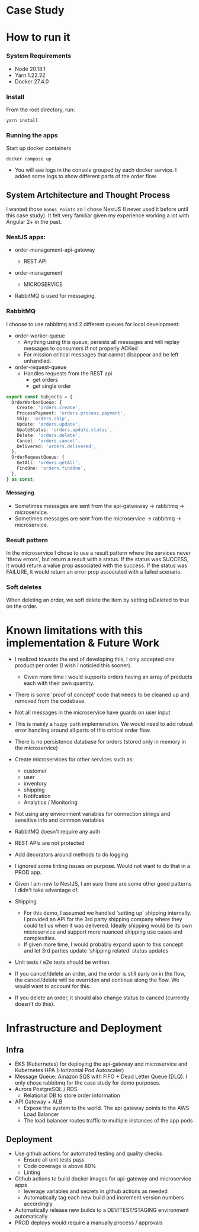 # Case Study

# How to run it

### System Requirements

- Node 20.18.1
- Yarn 1.22.22
- Docker 27.4.0

### Install

From the root directory, run:

```
yarn install
```

### Running the apps

Start up docker containers

```
docker compose up
```

- You will see logs in the console grouped by each docker service. I added some logs to show different parts of the order flow.

## System Artchitecture and Thought Process

I wanted those `Bonus Points` so I chose NestJS (I never used it before until this case study). It felt very familiar given my experience working a lot with Angular 2+ in the past.

### NestJS apps:

- order-management-api-gateway
  - REST API
- order-management

  - MICROSERVICE

- RabbitMQ is used for messaging.

### RabbitMQ

I choose to use rabbitmq and 2 different queues for local development:

- order-worker-queue
  - Anything using this queue, persists all messages and will replay messages to consumers if not properly ACKed
  - For mission critical messages that cannot disappear and be left unhandled.
- order-request-queue
  - Handles requests from the REST api
    - get orders
    - get single order

```typescript
export const Subjects = {
  OrderWorkerQueue: {
    Create: 'orders.create',
    ProcessPayment: 'orders.process.payment',
    Ship: 'orders.ship',
    Update: 'orders.update',
    UpateStatus: 'orders.update.status',
    Delete: 'orders.delete',
    Cancel: 'orders.cancel',
    Delivered: 'orders.delivered',
  },
  OrderRequestQueue: {
    GetAll: 'orders.getAll',
    FindOne: 'orders.findOne',
  },
} as const;
```

#### Messaging

- Sometimes messages are sent from the api-gatweway -> rabbitmq -> microservice.
- Sometimes messages are sent from the microservice -> rabbitmq -> microservice.

### Result pattern

In the microservice I chose to use a result pattern where the services never 'throw errors', but return a result with a status. If the status was SUCCESS, it would return a value prop associated with the success. If the status was FAILURE, it would return an error prop associated with a failed scenario.

### Soft deletes

When deleting an order, we soft delete the item by setting isDeleted to true on the order.

# Known limitations with this implementation & Future Work

- I realized towards the end of developing this, I only accepted one product per order (I wish I noticied this sooner).
  - Given more time I would supports orders having an array of products each with their own quantity.
- There is some 'proof of concept' code that needs to be cleaned up and removed from the codebase.
- Not all messages in the microservice have guards on user input
- This is mainly a `happy path` implemenation. We would need to add robust error handling around all parts of this critical order flow.
- There is no persistence database for orders (stored only in memory in the microservice)
- Create microservices for other services such as:
  - customer
  - user
  - inventory
  - shipping
  - Notifcation
  - Analytics / Monitoring
- Not using any environment variables for connection strings and sensitive info and common variables
- RabbitMQ doesn't require any auth
- REST APIs are not protected
- Add decorators around methods to do logging
- I ignored some linting issues on purpose. Would not want to do that in a PROD app.
- Given I am new to NestJS, I am sure there are some other good patterns I didn't take advantage of.
- Shipping

  - For this demo, I assumed we handled 'setting up' shipping internally. I provided an API for the 3rd party shipping company where they could tell us when it was delivered. Ideally shipping would be its own microservice and support more nuanced shipping use cases and complexities.
  - If given more time, I would probably expand upon to this concept and let 3rd parties update 'shipping related' status updates

- Unit tests / e2e tests should be written.
- If you cancel/delete an order, and the order is still early on in the flow, the cancel/delete will be overriden and continue along the flow. We would want to account for this.
- If you delete an order, it should also change status to canced (currently doesn't do this).

# Infrastructure and Deployment

## Infra

- EKS (Kubernetes) for deploying the api-gateway and microservice and Kubernetes HPA (Horizontal Pod Autoscaler)
- Message Queue: Amazon SQS with FIFO + Dead Letter Queue (DLQ). I only chose rabbitmq for the case study for demo purposes.
- Aurora PostgreSQL / RDS
  - Relational DB to store order information
- API Gateway + ALB
  - Expose the system to the world. The api gateway points to the AWS Load Balancer
  - The load balancer routes traffic to multiple instances of the app pods

## Deployment

- Use github actions for automated testing and quality checks
  - Ensure all unit tests pass
  - Code coverage is above 80%
  - Linting
- Github actions to build docker images for api-gateway and microservice apps
  - leverage variables and secrets in github actions as needed
  - Automatically tag each new build and increment version numbers accordingly
- Automatically release new builds to a DEV/TEST/STAGING environment automatically
- PROD deploys would require a manually process / approvals
